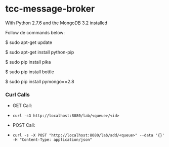 # tcc-message-broker

With Python 2.7.6 and the MongoDB 3.2 installed

Follow de commands below: 

$ sudo apt-get update

$ sudo apt-get install python-pip

$ sudo pip install pika

$ sudo pip install bottle

$ sudo pip install pymongo==2.8

### Curl Calls

- GET Call:
 - `curl -sG http://localhost:8080/lab/<queue>/<id>`

- POST Call:
 - `curl -s -X POST "http://localhost:8080/lab/add/<queue>" --data '{}' -H "Content-Type: application/json"`
